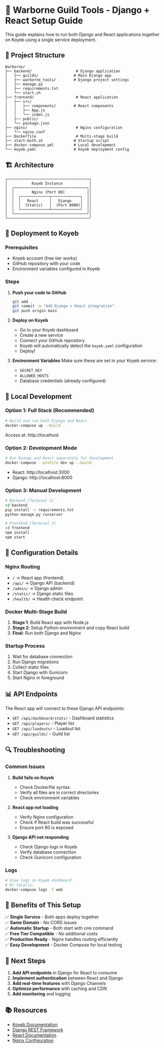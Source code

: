 # 🚀 Warborne Guild Tools - Django + React Setup Guide

This guide explains how to run both Django and React applications together on Koyeb using a single service deployment.

## 📁 Project Structure

```
Warborne/
├── backend/                    # Django application
│   ├── guilds/                # Main Django app
│   ├── warborne_tools/        # Django project settings
│   ├── manage.py
│   ├── requirements.txt
│   └── start.sh
├── frontend/                   # React application
│   ├── src/
│   │   ├── components/        # React components
│   │   ├── App.js
│   │   └── index.js
│   ├── public/
│   └── package.json
├── nginx/                      # Nginx configuration
│   └── nginx.conf
├── Dockerfile                  # Multi-stage build
├── start-both.sh              # Startup script
├── docker-compose.yml         # Local development
└── koyeb.yaml                 # Koyeb deployment config
```

## 🏗️ Architecture

```
┌─────────────────────────────────────┐
│           Koyeb Instance            │
│  ┌─────────────────────────────────┐│
│  │        Nginx (Port 80)          ││
│  │  ┌─────────────┬─────────────┐  ││
│  │  │   React     │   Django    │  ││
│  │  │  (Static)   │  (Port 8000)│  ││
│  │  └─────────────┴─────────────┘  ││
│  └─────────────────────────────────┘│
└─────────────────────────────────────┘
```

## 🚀 Deployment to Koyeb

### Prerequisites
- Koyeb account (free tier works)
- GitHub repository with your code
- Environment variables configured in Koyeb

### Steps

1. **Push your code to GitHub**
   ```bash
   git add .
   git commit -m "Add Django + React integration"
   git push origin main
   ```

2. **Deploy on Koyeb**
   - Go to your Koyeb dashboard
   - Create a new service
   - Connect your GitHub repository
   - Koyeb will automatically detect the `koyeb.yaml` configuration
   - Deploy!

3. **Environment Variables**
   Make sure these are set in your Koyeb service:
   - `SECRET_KEY`
   - `ALLOWED_HOSTS`
   - Database credentials (already configured)

## 🧪 Local Development

### Option 1: Full Stack (Recommended)
```bash
# Build and run both Django and React
docker-compose up --build
```
Access at: http://localhost

### Option 2: Development Mode
```bash
# Run Django and React separately for development
docker-compose --profile dev up --build
```
- React: http://localhost:3000
- Django: http://localhost:8000

### Option 3: Manual Development
```bash
# Backend (Terminal 1)
cd backend
pip install -r requirements.txt
python manage.py runserver

# Frontend (Terminal 2)
cd frontend
npm install
npm start
```

## 🔧 Configuration Details

### Nginx Routing
- `/` → React app (frontend)
- `/api/` → Django API (backend)
- `/admin/` → Django admin
- `/static/` → Django static files
- `/health/` → Health check endpoint

### Docker Multi-Stage Build
1. **Stage 1**: Build React app with Node.js
2. **Stage 2**: Setup Python environment and copy React build
3. **Final**: Run both Django and Nginx

### Startup Process
1. Wait for database connection
2. Run Django migrations
3. Collect static files
4. Start Django with Gunicorn
5. Start Nginx in foreground

## 📊 API Endpoints

The React app will connect to these Django API endpoints:

- `GET /api/dashboard/stats/` - Dashboard statistics
- `GET /api/players/` - Player list
- `GET /api/loadouts/` - Loadout list
- `GET /api/guilds/` - Guild list

## 🔍 Troubleshooting

### Common Issues

1. **Build fails on Koyeb**
   - Check Dockerfile syntax
   - Verify all files are in correct directories
   - Check environment variables

2. **React app not loading**
   - Verify Nginx configuration
   - Check if React build was successful
   - Ensure port 80 is exposed

3. **Django API not responding**
   - Check Django logs in Koyeb
   - Verify database connection
   - Check Gunicorn configuration

### Logs
```bash
# View logs in Koyeb dashboard
# Or locally:
docker-compose logs -f web
```

## 🎯 Benefits of This Setup

✅ **Single Service** - Both apps deploy together  
✅ **Same Domain** - No CORS issues  
✅ **Automatic Startup** - Both start with one command  
✅ **Free Tier Compatible** - No additional costs  
✅ **Production Ready** - Nginx handles routing efficiently  
✅ **Easy Development** - Docker Compose for local testing  

## 🔄 Next Steps

1. **Add API endpoints** in Django for React to consume
2. **Implement authentication** between React and Django
3. **Add real-time features** with Django Channels
4. **Optimize performance** with caching and CDN
5. **Add monitoring** and logging

## 📚 Resources

- [Koyeb Documentation](https://www.koyeb.com/docs)
- [Django REST Framework](https://www.django-rest-framework.org/)
- [React Documentation](https://reactjs.org/docs)
- [Nginx Configuration](https://nginx.org/en/docs/)

